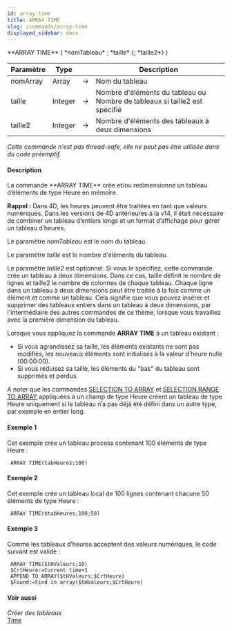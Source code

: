 ```yaml
---
id: array-time
title: ARRAY TIME
slug: /commands/array-time
displayed_sidebar: docs
---
```


<!--REF #_command_.ARRAY TIME.Syntax-->**ARRAY TIME** ( *nomTableau* ; *taille* {; *taille2*} )<!-- END REF-->
<!--REF #_command_.ARRAY TIME.Params-->
| Paramètre | Type |  | Description |
| --- | --- | --- | --- |
| nomArray | Array | &#8594;  | Nom du tableau |
| taille | Integer | &#8594;  | Nombre d'éléments du tableau ou Nombre de tableaux si taille2 est spécifié |
| taille2 | Integer | &#8594;  | Nombre d'éléments des tableaux à deux dimensions |

<!-- END REF-->

*Cette commande n'est pas thread-safe, elle ne peut pas être utilisée dans du code préemptif.*


#### Description 

<!--REF #_command_.ARRAY TIME.Summary-->La commande **ARRAY TIME** crée et/ou redimensionne un tableau d’éléments de type Heure en mémoire.<!-- END REF-->

**Rappel :** Dans 4D, les heures peuvent être traitées en tant que valeurs numériques. Dans les versions de 4D antérieures à la v14, il était nécessaire de combiner un tableau d’entiers longs et un format d’affichage pour gérer un tableau d’heures. 

Le paramètre *nomTableau* est le nom du tableau.

Le paramètre *taille* est le nombre d'éléments du tableau.

Le paramètre *taille2* est optionnel. Si vous le spécifiez, cette commande crée un tableau à deux dimensions. Dans ce cas, taille définit le nombre de lignes et taille2 le nombre de colonnes de chaque tableau. Chaque ligne dans un tableau à deux dimensions peut être traitée à la fois comme un élément et comme un tableau. Cela signifie que vous pouvez insérer et supprimer des tableaux entiers dans un tableau à deux dimensions, par l'intermédiaire des autres commandes de ce thème, lorsque vous travaillez avec la première dimension du tableau. 

Lorsque vous appliquez la commande **ARRAY TIME** à un tableau existant :

* Si vous agrandissez sa taille, les éléments existants ne sont pas modifiés, les nouveaux éléments sont initialisés à la valeur d’heure nulle (00:00:00).
* Si vous réduisez sa taille, les éléments du "bas" du tableau sont supprimés et perdus.

A noter que les commandes [SELECTION TO ARRAY](selection-to-array.md) et [SELECTION RANGE TO ARRAY](selection-range-to-array.md) appliquées à un champ de type Heure créent un tableau de type Heure uniquement si le tableau n’a pas déjà été défini dans un autre type, par exemple en entier long. 

#### Exemple 1 

Cet exemple crée un tableau process contenant 100 éléments de type Heure :

```4d
 ARRAY TIME(tabHeures;100)
```

#### Exemple 2 

Cet exemple crée un tableau local de 100 lignes contenant chacune 50 éléments de type Heure :

```4d
 ARRAY TIME($tabHeures;100;50)
```

#### Exemple 3 

Comme les tableaux d’heures acceptent des valeurs numériques, le code suivant est valide :

```4d
 ARRAY TIME($tHValeurs;10)
 $CrtHeure:=Current time+1
 APPEND TO ARRAY($tHValeurs;$CrtHeure)
 $Found:=Find in array($tHValeurs;$CrtHeure)
```

#### Voir aussi 

*Créer des tableaux*  
[Time](time.md)  